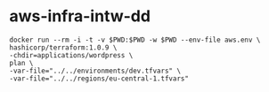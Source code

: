 # aws-infra-intw-dd


    docker run --rm -i -t -v $PWD:$PWD -w $PWD --env-file aws.env \
    hashicorp/terraform:1.0.9 \
    -chdir=applications/wordpress \
    plan \
    -var-file="../../environments/dev.tfvars" \
    -var-file="../../regions/eu-central-1.tfvars"